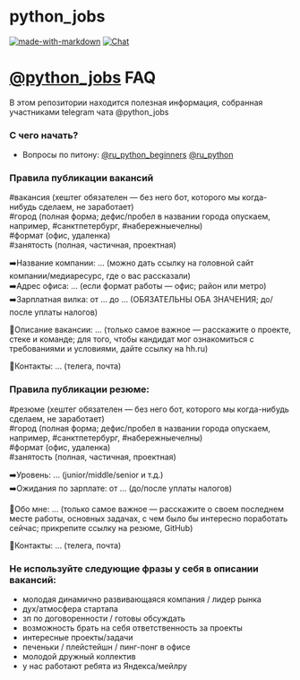 # python_jobs


[![made-with-markdown](https://img.shields.io/badge/Made%20with-Markdown-1f425f.svg)](https://daringfireball.net/projects/markdown/)
[![Chat](https://img.shields.io/badge/chat-t.me%2Fpython__jobs-blue.svg)](https://t.me/python_jobs)


# [@python_jobs](https://t.me/python_jobs) FAQ #

В этом репозитории находится полезная информация, собранная участниками telegram чата @python_jobs

### С чего начать? ###

* Вопросы по питону: [@ru_python_beginners](https://t.me/ru_python_beginners) [@ru_python](https://t.me/ru_python)



### Правила публикации вакансий ###

#вакансия (хештег обязателен — без него бот, которого мы когда-нибудь сделаем, не заработает)  
#город (полная форма; дефис/пробел в названии города опускаем, например, #санктпетербург, #набережныечелны)  
#формат (офис, удаленка)  
#занятость (полная, частичная, проектная)

➡️Название компании: ... (можно дать ссылку на головной сайт компании/медиаресурс, где о вас рассказали)  
➡️Адрес офиса: ... (если формат работы — офис; район или метро)  
➡️Зарплатная вилка: от ... до ... (ОБЯЗАТЕЛЬНЫ ОБА ЗНАЧЕНИЯ; до/после уплаты налогов)  

🔹Описание вакансии: ... (только самое важное — расскажите о проекте, стеке и команде; для того, чтобы кандидат мог ознакомиться с требованиями и условиями, дайте ссылку на hh.ru)

📌Контакты: ... (телега, почта)


### Правила публикации резюме: ###

#резюме (хештег обязателен — без него бот, которого мы когда-нибудь сделаем, не заработает)  
#город (полная форма; дефис/пробел в названии города опускаем, например, #санктпетербург, #набережныечелны)  
#формат (офис, удаленка)  
#занятость (полная, частичная, проектная)

➡️Уровень: ... (junior/middle/senior и т.д.)  
➡️Ожидания по зарплате: от ... (до/после уплаты налогов)

🔹Обо мне: ... (только самое важное — расскажите о своем последнем месте работы, основных задачах, с чем было бы интересно поработать сейчас; прикрепите ссылку на резюме, GitHub)

📌Контакты: ... (телега, почта)

### Не используйте следующие фразы у себя в описании вакансий: ###   
- молодая динамично развивающаяся компания / лидер рынка  
- дух/атмосфера стартапа  
- зп по договоренности / готовы обсуждать  
- возможность брать на себя ответственность за проекты  
- интересные проекты/задачи  
- печеньки / плейстейшн / пинг-понг в офисе  
- молодой дружный коллектив  
- у нас работают ребята из Яндекса/мейлру
